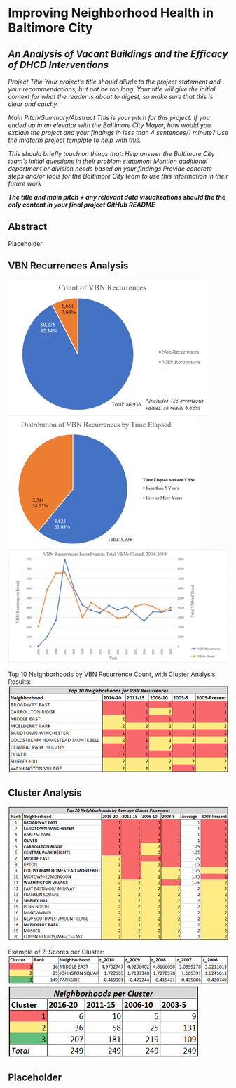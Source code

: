 # Improving Neighborhood Health in Baltimore City
## *An Analysis of Vacant Buildings and the Efficacy of DHCD Interventions*

*Project Title
Your project’s title should allude to the project statement and your recommendations, but not be too long. Your title will give the initial context for what the reader is about to digest, so make sure that this is clear and catchy.*

*Main Pitch/Summary/Abstract
This is your pitch for this project. If you ended up in an elevator with the Baltimore City Mayor, how would you explain the project and your findings in less than 4 sentences/1 minute? Use the midterm project template to help with this.* 

*This should briefly touch on things that:
Help answer the Baltimore City team’s initial questions in their problem statement
Mention additional department or division needs based on your findings
Provide concrete steps and/or tools for the Baltimore City team to use this information in their future work*

*__The title and main pitch + any relevant data visualizations should the the only content in your final project GitHub README__*

## Abstract
Placeholder

## VBN Recurrences Analysis
![](Images/Count_Rec_(2).PNG)   ![](Images/Distr_Yrs_Elapsed_(2).PNG)
![](Images/Recurrences_vs_Total_Closed.PNG)

Top 10 Neighborhoods by VBN Recurrence Count, with Cluster Analysis Results:
![](Images/Top10_Recurrence.PNG)


## Cluster Analysis
![](Images/Top20_Nhoods.PNG)

Example of Z-Scores per Cluster:
![](Images/Cluster_Table_Example.PNG)
![](Images/Nhoods_per_Cluster.PNG)


## Placeholder
